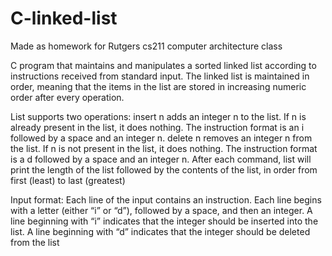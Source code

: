 # C-linked-list

Made as homework for Rutgers cs211 computer architecture class

C program that maintains and manipulates a sorted linked list according to instructions
received from standard input. The linked list is maintained in order, meaning that the items in the
list are stored in increasing numeric order after every operation.

List supports two operations:
insert n adds an integer n to the list. If n is already present in the list, it does nothing. The
instruction format is an i followed by a space and an integer n.
delete n removes an integer n from the list. If n is not present in the list, it does nothing. The
instruction format is a d followed by a space and an integer n.
After each command, list will print the length of the list followed by the contents of the list, in
order from first (least) to last (greatest)

Input format: Each line of the input contains an instruction. Each line begins with a letter (either
“i” or “d”), followed by a space, and then an integer. A line beginning with “i” indicates that the
integer should be inserted into the list. A line beginning with “d” indicates that the integer should
be deleted from the list
